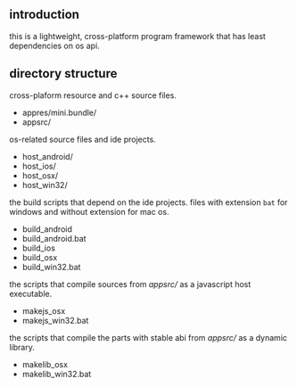 ## introduction

this is a lightweight, cross-platform program framework
that has least dependencies on os api.

## directory structure

cross-plaform resource and c++ source files.

* appres/mini.bundle/
* appsrc/

os-related source files and ide projects.

* host_android/
* host_ios/
* host_osx/
* host_win32/

the build scripts that depend on the ide projects.
files with extension `bat` for windows and without extension for mac os.

* build_android
* build_android.bat
* build_ios
* build_osx
* build_win32.bat

the scripts that compile sources from *appsrc/* as a javascript host executable.

* makejs_osx
* makejs_win32.bat

the scripts that compile the parts with stable abi from *appsrc/* as a dynamic library.

* makelib_osx
* makelib_win32.bat

